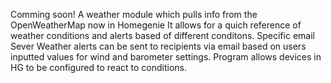 Comming soon!
A weather module which pulls info from the OpenWeatherMap now in Homegenie
It allows for a quich reference of weather conditions and alerts based of different conditons.
Specific email Sever Weather alerts can be sent to recipients via email based on users inputted values for wind and barometer settings.
Program allows devices in HG to be configured to react to conditions.
